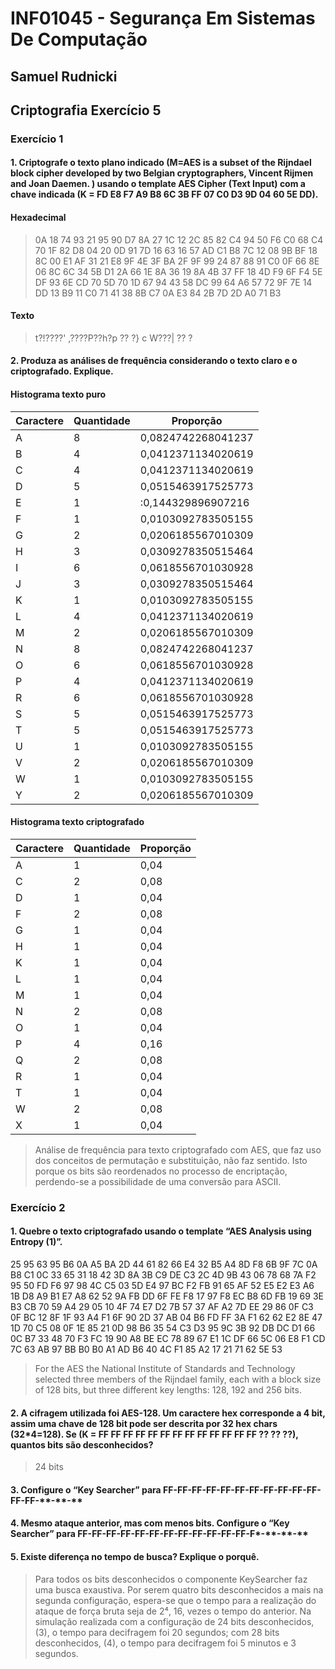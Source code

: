 # INF01045 - Segurança Em Sistemas De Computação

## Samuel Rudnicki

## Criptografia Exercício 5

### Exercício 1

#### 1. Criptografe o texto plano indicado (M=AES is a subset of the Rijndael block cipher developed by two Belgian cryptographers, Vincent Rijmen and Joan Daemen. ) usando o template AES Cipher (Text Input) com a chave indicada (K = FD E8 F7 A9 B8 6C 3B FF 07 C0 D3 9D 04 60 5E DD).

#### Hexadecimal

>0A 18 74 93 21 95 90 D7 8A 27 1C 12 2C 85 82 C4 94 50 F6 C0 68 C4 70 1F 82 D8 04 20 0D 91 7D 16 63 16 57 AD C1 B8 7C 12 08 9B BF 18 8C 00 E1 AF 31 21 E8 9F 4E 3F BA 2F 9F 99 24 87 88 91 C0 0F 66 8E 06 8C 6C 34 5B D1 2A 66 1E 8A 36 19 8A 4B 37 FF 18 4D F9 6F F4 5E DF 93 6E CD 70 5D 70 1D 67 94 43 58 DC 99 64 A6 57 72 9F 7E 14 DD 13 B9 11 C0 71 41 38 8B C7 0A E3 84 2B 7D 2D A0 71 B3

#### Texto

>t?!????'  ,????P??h?p ??  ?} c W???|  ?? ?

#### 2. Produza as análises de frequência considerando o texto claro e o criptografado. Explique.

#### Histograma texto puro

|Caractere|Quantidade|Proporção|
|-|-|-|
A|8|0,0824742268041237
B|4|0,0412371134020619
C|4|0,0412371134020619
D|5|0,0515463917525773
E|1|:0,144329896907216
F|1|0,0103092783505155
G|2|0,0206185567010309
H|3|0,0309278350515464
I|6|0,0618556701030928
J|3|0,0309278350515464
K|1|0,0103092783505155
L|4|0,0412371134020619
M|2|0,0206185567010309
N|8|0,0824742268041237
O|6|0,0618556701030928
P|4|0,0412371134020619
R|6|0,0618556701030928
S|5|0,0515463917525773
T|5|0,0515463917525773
U|1|0,0103092783505155
V|2|0,0206185567010309
W|1|0,0103092783505155
Y|2|0,0206185567010309

#### Histograma texto criptografado

|Caractere|Quantidade|Proporção|
|-|-|-|
A|1|0,04
C|2|0,08
D|1|0,04
F|2|0,08
G|1|0,04
H|1|0,04
K|1|0,04
L|1|0,04
M|1|0,04
N|2|0,08
O|1|0,04
P|4|0,16
Q|2|0,08
R|1|0,04
T|1|0,04
W|2|0,08
X|1|0,04

>Análise de frequência para texto criptografado com AES, que faz uso dos conceitos de permutação e substituição, não faz sentido. Isto porque os bits são reordenados no processo de encriptação, perdendo-se a possibilidade de uma conversão para ASCII.

### Exercício 2

#### 1. Quebre o texto criptografado usando o template “AES Analysis using Entropy (1)”.
25 95 63 95 B6 0A A5 BA 2D 44 61 82 66 E4 32 B5 A4 8D F8 6B 9F 7C 0A B8 C1 0C 33 65 31 18 42 3D 8A 3B C9 DE C3 2C 4D
9B 43 06 78 68 7A F2 95 50 FD F6 97 98 4C C5 03 5D E4 97 BC F2 FB 91 65 AF 52 E5 E2 E3 A6 1B D8 A9 B1 E7 A8 62 52 9A FB
DD 6F FE F8 17 97 F8 EC B8 6D FB 19 69 3E B3 CB 70 59 A4 29 05 10 4F 74 E7 D2 7B 57 37 AF A2 7D EE 29 86 0F C3 0F BC 12
8F 1F 93 A4 F1 6F 90 2D 37 AB 04 B6 FD FF 3A F1 62 62 E2 8E 47 1D 70 C5 08 0F 1E 85 21 0D 98 B6 35 54 C3 D3 95 9C 3B 92
DB DC D1 66 0C B7 33 48 70 F3 FC 19 90 A8 BE EC 78 89 67 E1 1C DF 66 5C 06 E8 F1 CD 7C 63 AB 97 BB B0 B0 A1 AD B6 40
4C F1 85 A2 17 21 71 62 5E 53

>For the AES the National Institute of Standards and Technology selected three members of the Rijndael family, each with a block size of 128 bits, but three different key lengths: 128, 192 and 256 bits.

#### 2. A cifragem utilizada foi AES-128. Um caractere hex corresponde a 4 bit, assim uma chave de 128 bit pode ser descrita por 32 hex chars (32*4=128). Se (K = FF FF FF FF FF FF FF FF FF FF FF FF FF ?? ?? ??), quantos bits são desconhecidos?

>24 bits

#### 3. Configure o “Key Searcher” para FF-FF-FF-FF-FF-FF-FF-FF-FF-FF-FF-FF-FF-\*\*-\*\*-\*\*

#### 4. Mesmo ataque anterior, mas com menos bits. Configure o “Key Searcher” para FF-FF-FF-FF-FF-FF-FF-FF-FF-FF-FF-FF-F\*-\*\*-\*\*-\*\*

#### 5. Existe diferença no tempo de busca? Explique o porquê.

>Para todos os bits desconhecidos o componente KeySearcher faz uma busca exaustiva. Por serem quatro bits desconhecidos a mais na segunda configuração, espera-se que o tempo para a realização do ataque de força bruta seja de 2⁴, 16, vezes o tempo do anterior.
Na simulação realizada com a configuração de 24 bits desconhecidos, (3), o tempo para decifragem foi 20 segundos; com 28 bits desconhecidos, (4), o tempo para decifragem foi 5 minutos e 3 segundos.